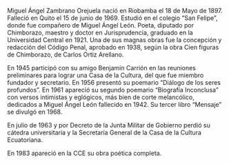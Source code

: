 Miguel Ángel Zambrano Orejuela nació en Riobamba el 18 de Mayo de 1897. Falleció en Quito el 15 de junio de 1969. Estudió en el colegio “San Felipe”, donde fue compañero de Miguel Ángel León. Poeta, diputado por Chimborazo, maestro y doctor en Jurisprudencia, graduado en la Universidad Central en 1921. Una de sus magnas obras fue la concepción y redacción del Código Penal, aprobado en 1938, según la obra Cien figuras de Chimborazo, de Carlos Ortiz Arellano.

En 1945 participó con su amigo Benjamín Carrión en las reuniones preliminares para lograr una Casa de la Cultura, del que fue miembro fundador y secretario. En 1956 presentó su poemario “Diálogo de los seres profundos”. En 1961 apareció su segundo poemario “Biografía Inconclusa” con versos intimistas y eglógicos, más bien de corte melancólico, dedicados a Miguel Ángel León fallecido en 1942. Su tercer libro “Mensaje” se divulgó en 1968.

En julio de 1963 y por Decreto de la Junta Militar de Gobierno perdió su cátedra universitaria y la Secretaría General de la Casa de la Cultura Ecuatoriana.

En 1983 apareció en la CCE su obra poética completa.